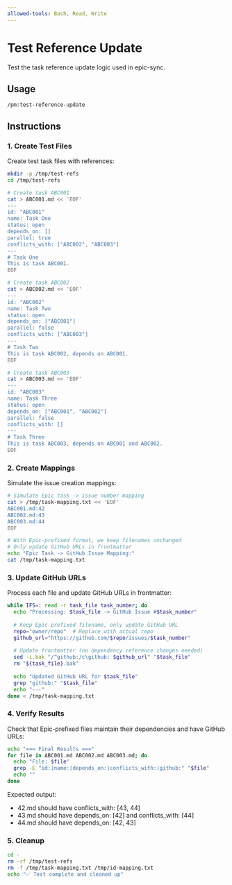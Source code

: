 ```yaml
---
allowed-tools: Bash, Read, Write
---
```


# Test Reference Update

Test the task reference update logic used in epic-sync.

## Usage
```
/pm:test-reference-update
```

## Instructions

### 1. Create Test Files

Create test task files with references:
```bash
mkdir -p /tmp/test-refs
cd /tmp/test-refs

# Create task ABC001
cat > ABC001.md << 'EOF'
---
id: "ABC001"
name: Task One
status: open
depends_on: []
parallel: true
conflicts_with: ["ABC002", "ABC003"]
---
# Task One
This is task ABC001.
EOF

# Create task ABC002
cat > ABC002.md << 'EOF'
---
id: "ABC002"
name: Task Two
status: open
depends_on: ["ABC001"]
parallel: false
conflicts_with: ["ABC003"]
---
# Task Two
This is task ABC002, depends on ABC001.
EOF

# Create task ABC003
cat > ABC003.md << 'EOF'
---
id: "ABC003"
name: Task Three
status: open
depends_on: ["ABC001", "ABC002"]
parallel: false
conflicts_with: []
---
# Task Three
This is task ABC003, depends on ABC001 and ABC002.
EOF
```

### 2. Create Mappings

Simulate the issue creation mappings:
```bash
# Simulate Epic task -> issue number mapping
cat > /tmp/task-mapping.txt << 'EOF'
ABC001.md:42
ABC002.md:43
ABC003.md:44
EOF

# With Epic-prefixed format, we keep filenames unchanged
# Only update GitHub URLs in frontmatter
echo "Epic Task -> GitHub Issue Mapping:"
cat /tmp/task-mapping.txt
```

### 3. Update GitHub URLs

Process each file and update GitHub URLs in frontmatter:
```bash
while IFS=: read -r task_file task_number; do
  echo "Processing: $task_file -> GitHub Issue #$task_number"
  
  # Keep Epic-prefixed filename, only update GitHub URL
  repo="owner/repo"  # Replace with actual repo
  github_url="https://github.com/$repo/issues/$task_number"
  
  # Update frontmatter (no dependency reference changes needed)
  sed -i.bak "/^github:/c\github: $github_url" "$task_file"
  rm "${task_file}.bak"
  
  echo "Updated GitHub URL for $task_file"
  grep "github:" "$task_file"
  echo "---"
done < /tmp/task-mapping.txt
```

### 4. Verify Results

Check that Epic-prefixed files maintain their dependencies and have GitHub URLs:
```bash
echo "=== Final Results ==="
for file in ABC001.md ABC002.md ABC003.md; do
  echo "File: $file"
  grep -E "id:|name:|depends_on:|conflicts_with:|github:" "$file"
  echo ""
done
```

Expected output:
- 42.md should have conflicts_with: [43, 44]
- 43.md should have depends_on: [42] and conflicts_with: [44]
- 44.md should have depends_on: [42, 43]

### 5. Cleanup

```bash
cd -
rm -rf /tmp/test-refs
rm -f /tmp/task-mapping.txt /tmp/id-mapping.txt
echo "✅ Test complete and cleaned up"
```